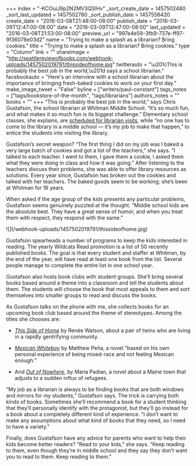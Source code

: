+++
index = "-KCOuiJ9p2N2MV3QSlHv"
_sort_create_date = 1457502480
_sort_last_updated = 1457502780
_sort_publish_date = 1457556420
create_date = "2016-03-08T21:48:00-08:00"
publish_date = "2016-03-09T12:47:00-08:00"
date = "2016-03-09T12:47:00-08:00"
last_updated = "2016-03-08T21:53:00-08:00"
preview_url = "997e4e59-3fb9-737e-ff97-9f36078e03d2"
name = "Trying to make a splash as a librarian? Bring cookies."
title = "Trying to make a splash as a librarian? Bring cookies."
type = "Column"
link = ""
shareimage = "http://seattlereviewofbooks.com/webhook-uploads/1457502019791/thissideofhome.jpg"
twitterauto = "\u201cThis is probably the best job in the world,\u201d says a school librarian."
facebookauto = "Here's an interview with a school librarian about the importance of bringing fresh-baked cookies to work on your first day."
make_image_tweet = "False"
byline = ["writers/paul-constant"]
tags_notes = ["tags/bookstore-of-the-month", "tags/librarians"]
authors_notes = ""
books = ""
+++
“This is probably the best job in the world,” says Chris Gustafson, the school librarian at Whitman Middle School. “It’s so much fun, and what makes it so much fun is its biggest challenge.” Elementary school classes, she explains, are [scheduled for librarian visits](http://seattlereviewofbooks.com/notes/2016/03/02/meet-jeffrey-riley-the-school-librarian-at-queen-anne-elementary/), while “no one has to come to the library in a middle school — it’s my job to make that happen,” to entice the students into visiting the library.

Gustafson’s secret weapon? “The first thing I did on my job was I baked a very large batch of cookies and got a list of the teachers,” she says. “I talked to each teacher. I went to them, I gave them a cookie, I asked them what they were doing in class and how it was going.” After listening to the teachers discuss their problems, she was able to offer library resources as solutions. Every year since, Gustafson has broken out the cookies and talked with her teachers. The baked goods seem to be working; she’s been at Whitman for 16 years.

When asked if the age group of the kids presents any particular problems, Gustafson seems genuinely puzzled at the thought. “Middle school kids are the absolute best. They have a great sense of humor, and when you treat them with respect, they respond with the same.” 

<p class="image-left">![](/webhook-uploads/1457502019791/thissideofhome.jpg)</p>Gustafson spearheads a number of programs to keep the kids interested in reading. The yearly Wildcats Read promotion is a list of 50 recently published books. The goal is that every student and staffer at Whitman, by the end of the year, will have read at least one book from the list. Several people manage to complete the entire list in one school year.

Gustafson also hosts book clubs with student groups. She’ll bring several books based around a theme into a classroom and tell the students about them. The students will choose the book that most appeals to them and sort themselves into smaller groups to read and discuss the books.

As Gustafson talks on the phone with me, she collects books for an upcoming book club based around the theme of stereotypes. Among the titles she chooses are:

* [*This Side of Home*](http://www.indiebound.org/book/9781599906683) by Renée Watson, about a pair of twins who are living in a rapidly gentrifying community.

* [*Mexican Whiteboy*](http://www.indiebound.org/book/9780606123167) by Matthew Peña, a novel “based on his own personal experience of being mixed-race and not feeling Mexican enough.”

* And [*Out of Nowhere*](http://www.indiebound.org/book/9780375865626), by Maria Padian, a novel about a Maine town that adjusts to a sudden influx of refugees.

“My job as a librarian is always to be finding books that are both windows and mirrors for my students,” Gustafson says. The trick is carrying both kinds of books. Sometimes she’ll recommend a book for a student thinking that they’ll personally identify with the protagonist, but they’ll go instead for a book about a completely different kind of experience. “I don’t want to make any assumptions about what kind of books that they need, so I need to have a variety.”

Finally, does Gustafson have any advice for parents who want to help their kids become better readers? “Read to your kids,” she says. “Keep reading to them, even though they’re in middle school and they say they don’t want you to read to them. Keep reading to them.”
